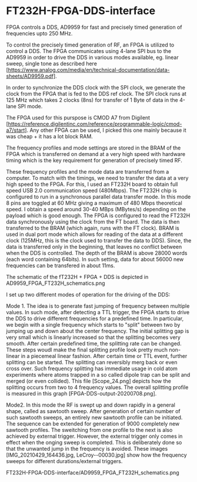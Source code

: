 # FT232H-FPGA-DDS-interface
FPGA controls a DDS, AD9959 for fast and precisely timed generation of frequencies upto 250 MHz.

To control the precisely timed generation of RF, an FPGA is utilized to control a DDS. The FPGA communicates using 4-lane SPI bus to the AD9959 in order to drive the DDS in various modes
available, eg. linear sweep, single tone as described here [https://www.analog.com/media/en/technical-documentation/data-sheets/AD9959.pdf].

In order to synchronize the DDS clock with the SPI clock, we generate the clock from the FPGA that is fed to the DDS ref clock. The SPI clock runs at 125 MHz which takes 2 clocks (8ns) 
for transfer of 1 Byte of data in the 4-lane SPI mode.

The FPGA used for this purspose is CMOD A7 from Digilent [https://reference.digilentinc.com/reference/programmable-logic/cmod-a7/start]. Any other FPGA can be used, I picked this one mainly because it was cheap + it has a lot block RAM.

The frequency profiles and mode settings are stored in the BRAM of the FPGA which is transferred on demand at a very high speed with hardware timing which is the key requirement for
generation of precisely timed RF.

These frequency profiles and the mode data are transferred from a computer. To match with the timings, we need to transfer the data at a very high speed to the FPGA. For this, I used
an FT232H board to obtain full speed USB 2.0 communication speed (480Mbps). The FT232H chip is configured to run in a synchronous parallel data transfer mode. In this mode 8 pins are toggled at 60 MHz giving a maximum of 480 Mbps theoretical speed. I obtain a speed around 30-40 MBps (MBytes/s) depending on the payload which is good enough. The FPGA is configured to 
read the FT232H data synchronously using the clock from the FT board. The data is then transferred to the BRAM (which again, runs with the FT clock). BRAM is used in dual port mode which allows for reading of the data at a different clock (125MHz, this is the clock used to transfer the data to DDS). Since, the data is transferred only in the beginning, that leaves no conflict between when the DDS is controlled. The depth of the BRAM is above 28000 words (each word containing 64bits). In such setting, data for about 56000 new frequencies
can be transfered in about 11ms.

The schematic of the fT232H + FPGA + DDS is depicted in AD9959_FPGA_FT232H_schematics.png


I set up two different modes of operation for the driving of the DDS:

Mode 1. The idea is to generate fast jumping of frequency between multiple values. In such mode, after detecting a TTL trigger, the FPGA starts to drive the DDS to drive different 
frequencies for a predefined time. In particular, we begin with a single frequency which starts to "split" between two by jumping up and down about the center frequency. The initial splitting gap is very small which is linearly increased so that the splitting becomes very smooth. After certain predefined time, the splitting rate can be changed. These steps woudl make the final splitting profile look pretty much non-linear in a piecemeal linear fashion. After certain time or TTL event, further splitting can be started. The splitting can reversibly merg back or even cross over. Such frequency splitting has immediate usage in cold atom experiments where atoms trapped in a so called dipole trap can be split and merged (or even collided). This file [Scope_24.png] depicts how the splitting occurs from two to 4 frequency values. The overall splitting profile is measured in this graph [FPGA-DDS-output-20200708.png].

Mode2. In this mode the RF is swept up and down rapidly in a general shape, called as sawtooth sweep. After generation of certain number of such sawtooth sweeps, an entirely new sawtooth profile can be initiated. The sequence can be extended for generation of 9000 completely new sawtooth profiles. The sweitching from one profile to the next is also achieved by external trigger. However, the external trigger only comes in effect when the onging sweep is completed. This is deliberately done so that the unwanted jump in the frequency is avoided. These images [IMG_20210429_164436.jpg, LeCroy--00030.jpg] show how the frequency sweeps for different durations/external triggers.






 FT232H-FPGA-DDS-interface/AD9959_FPGA_FT232H_schematics.png 





